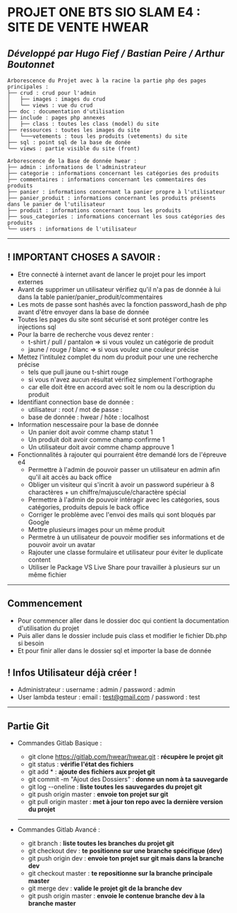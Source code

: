 # PROJET ONE BTS SIO SLAM E4 : SITE DE VENTE HWEAR

## ***Développé par Hugo Fief / Bastian Peire / Arthur Boutonnet***

```
Arborescence du Projet avec à la racine la partie php des pages principales :
├── crud : crud pour l'admin
│   ├── images : images du crud
│   └── views : vue du crud
├── doc : documentation d'utilisation
├── include : pages php annexes
│   ├── class : toutes les class (model) du site 
├── ressources : toutes les images du site
│   └───vetements : tous les produits (vetements) du site
├── sql : point sql de la base de donée
└── views : partie visible du site (front)
```

```
Arborescence de la Base de donnée hwear :
├── admin : informations de l'administrateur
├── categorie : informations concernant les catégories des produits
├── commentaires : informations concernant les commentaires des produits  
├── panier : informations concernant la panier propre à l'utilisateur
├── panier_produit : informations concernant les produits présents dans le panier de l'utilisateur
├── produit : informations concernant tous les produits
├── sous_categories : informations concernant les sous catégories des produits
└── users : informations de l'utilisateur
```

---
## ! IMPORTANT CHOSES A SAVOIR : 
- Etre connecté à internet avant de lancer le projet pour les import externes
- Avant de supprimer un utilisateur vérifiez qu'il n'a pas de donnée à lui dans la table panier/panier_produit/commentaires
- Les mots de passe sont hashés avec la fonction password_hash de php avant d'être envoyer dans la base de donnée
- Toutes les pages du site sont sécurisé et sont protéger contre les injections sql
- Pour la barre de recherche vous devez renter : 
	* t-shirt / pull / pantalon => si vous voulez un catégorie de produit
	* jaune / rouge / blanc => si vous voulez une couleur précise
 - Mettez l'intitulez complet du nom du produit pour une une recherche précise 
	* tels que pull jaune ou t-shirt rouge
	* si vous n'avez aucun résultat vérifiez simplement l'orthographe 
	* car elle doit être en accord avec soit le nom ou la description du produit
- Identifiant connection base de donnée :
	* utilisateur : root / mot de passe :    
	* base de donnée : hwear / hôte : localhost
- Information nescessaire pour la base de donnée
 	* Un panier doit avoir comme champ statut 1
	* Un produit doit avoir comme champ confirme 1
	* Un utilisateur doit avoir comme champ approuve 1
- Fonctionnalités à rajouter qui pourraient être demandé lors de l'épreuve e4
    * Permettre à l'admin de pouvoir passer un utilisateur en admin afin qu'il ait accès au back office
    * Obliger un visiteur qui s'incrit à avoir un password supérieur à 8 charactères + un chiffre/majuscule/charactère spécial
    * Permettre à l'admin de pouvoir intéragir avec les catégories, sous catégories, produits depuis le back office
    * Corriger le problème avec l'envoi des mails qui sont bloqués par Google
    * Mettre plusieurs images pour un même produit
    * Permetre à un utilisateur de pouvoir modifier ses informations et de pouvoir avoir un avatar
    * Rajouter une classe formulaire et utilisateur pour éviter le duplicate content
    * Utiliser le Package VS Live Share pour travailler à plusieurs sur un même fichier

--- 
## Commencement  
- Pour commencer aller dans le dossier doc qui contient la documentation d'utilisation du projet
- Puis aller dans le dossier include puis class et modifier le fichier Db.php si besoin
- Et pour finir aller dans le dossier sql et importer la base de donnée 

## ! Infos Utilisateur déjà créer !
- Administrateur : username : admin / password : admin
- User lambda testeur : email : test@gmail.com / password : test

---

## Partie Git

- Commandes Gitlab Basique :
	
	* git clone https://gitlab.com/hwear/hwear.git : **récupère le projet git**
	* git status : **vérifie l'état des fichiers**
	* git add * : **ajoute des fichiers aux projet git**
	* git commit -m "Ajout des Dossiers" : **donne un nom à ta sauvegarde**
	* git log --oneline : **liste toutes les sauvegardes du projet git**
	* git push origin master : **envoie ton projet sur git** 
	* git pull origin master : **met à jour ton repo avec la dernière version du projet** 	
	
	---

- Commandes Gitlab Avancé :
	
	* git branch : **liste toutes les branches du projet git**
	* git checkout dev : **te positionne sur une branche spécifique (dev)**
	* git push origin dev : **envoie ton projet sur git mais dans la branche dev**
	* git checkout master : **te repositionne sur la branche principale master**
	* git merge dev : **valide le projet git de la branche dev**
	* git push origin master : **envoie le contenue branche dev à la branche master**
